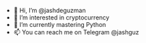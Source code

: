 - 👋 Hi, I’m @jashdeguzman
- 👀 I’m interested in cryptocurrency 
- 🌱 I’m currently mastering Python 
- 📫 You can reach me on Telegram @jashguz 


